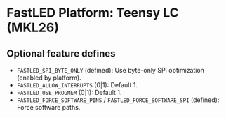 # FastLED Platform: Teensy LC (MKL26)

## Optional feature defines

- `FASTLED_SPI_BYTE_ONLY` (defined): Use byte-only SPI optimization (enabled by platform).
- `FASTLED_ALLOW_INTERRUPTS` (0|1): Default 1.
- `FASTLED_USE_PROGMEM` (0|1): Default 1.
- `FASTLED_FORCE_SOFTWARE_PINS` / `FASTLED_FORCE_SOFTWARE_SPI` (defined): Force software paths.
